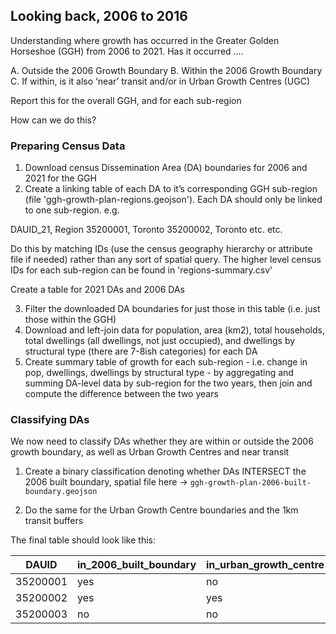 

## Looking back, 2006 to 2016

Understanding where growth has occurred in the Greater Golden Horseshoe (GGH) from 2006 to 2021. Has it occurred ….
       
A. Outside the 2006 Growth Boundary
B. Within the 2006 Growth Boundary
C. If within, is it also ‘near’ transit and/or in Urban Growth Centres (UGC)

Report this for the overall GGH, and for each sub-region

How can we do this?

### Preparing Census Data

1. Download census Dissemination Area (DA) boundaries for 2006 and 2021 for the GGH
2. Create a linking table of each DA to it’s corresponding GGH sub-region (file 'ggh-growth-plan-regions.geojson'). Each DA should only be linked to one sub-region. e.g.

DAUID_21, Region
35200001, Toronto
35200002, Toronto
etc. etc.
      
Do this by matching IDs (use the census geography hierarchy or attribute file if needed) rather than any sort of spatial query. The higher level census IDs for each sub-region can be found in 'regions-summary.csv'

Create a table for 2021 DAs and 2006 DAs
    
3. Filter the downloaded DA boundaries for just those in this table (i.e. just those within the GGH)
4. Download and left-join data for population, area (km2), total households, total dwellings (all dwellings, not just occupied), and dwellings by structural type (there are 7-8ish categories) for each DA
5. Create summary table of growth for each sub-region - i.e. change in pop, dwellings, dwellings by structural type - by aggregating and summing DA-level data by sub-region for the two years, then join and compute the difference between the two years

### Classifying DAs

We now need to classify DAs whether they are within or outside the 2006 growth boundary, as well as Urban Growth Centres and near transit

1. Create a binary classification denoting whether DAs INTERSECT the 2006 built boundary, spatial file here -> `ggh-growth-plan-2006-built-boundary.geojson`

2. Do the same for the Urban Growth Centre boundaries and the 1km transit buffers

The final table should look like this:

| DAUID    | in_2006_built_boundary | in_urban_growth_centre | in_1km_transit_buffer |
| -------- | ---------------------- | ---------------------- | --------------------- |
| 35200001 | yes                    | no                     | yes                   |
| 35200002 | yes                    | yes                    | no                    |
| 35200003 | no                     | no                     | no                    |



